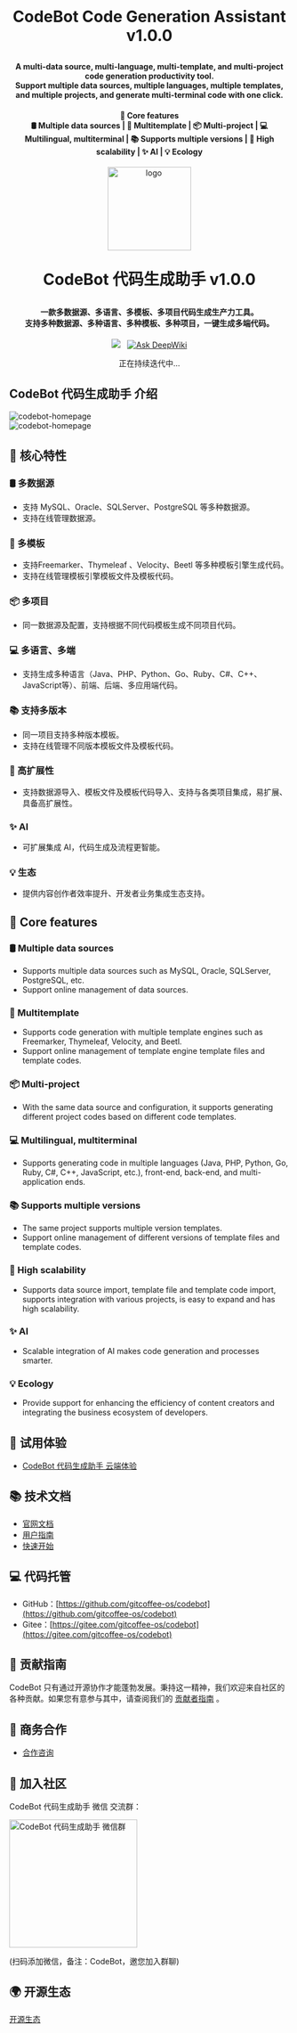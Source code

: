 <h1 align="center" style="margin: 30px 0 30px; font-weight: bold;">CodeBot Code Generation Assistant v1.0.0</h1>
<h4 align="center">
   A multi-data source, multi-language, multi-template, and multi-project code generation productivity tool. <br />Support multiple data sources, multiple languages, multiple templates, and multiple projects, and generate multi-terminal code with one click.
</h4>
<h4 align="center">
   🌟 Core features<br />🛢️ Multiple data sources | 📂 Multitemplate | 📦 Multi-project | 💻 Multilingual, multiterminal | 📚 Supports multiple versions | 🧩 High scalability | ✨ AI | 💡 Ecology
</h4>
<p align="center">
	<!-- <img alt="logo" src="https://codebot.exmay.com/docs/images/codebot_logo.svg" width="150" height="150"> -->
   <img alt="logo" src="https://cdn.exmay.com/exmay/exmay-app/static/images/codebot_logo.png" width="150" height="150">
</p>
<h1 align="center" style="margin: 30px 0 30px; font-weight: bold;">CodeBot 代码生成助手 v1.0.0</h1>
<h4 align="center">
	一款多数据源、多语言、多模板、多项目代码生成生产力工具。<br />支持多种数据源、多种语言、多种模板、多种项目，一键生成多端代码。
</h4>

<p align="center">
	<!-- <a href="https://github.com/gitcoffee-os/codebot/blob/main/LICENSE" style="display:inline-block;margin:5px;">
		<img src="https://img.shields.io/github/license/gitcoffee-os/postbot.svg?labelColor=ffeb3b&color=d81e06">
	</a>&nbsp;&nbsp;
	<a href="https://deepwiki.com/gitcoffee-os/codebot" style="display:inline-block;margin:5px;">
      <img alt="Ask DeepWiki" src="https://deepwiki.com/badge.svg">
    </a> -->
    <a href="https://github.com/gitcoffee-os/codebot/blob/main/LICENSE" style="display:inline-block;">
      <img src="https://img.shields.io/github/license/gitcoffee-os/postbot.png?labelColor=ffeb3b&color=d81e06">
   </a>&nbsp;&nbsp;
   <a href="https://deepwiki.com/gitcoffee-os/codebot" style="display:inline-block;">
      <img alt="Ask DeepWiki" src="https://deepwiki.com/badge.svg">
    </a>
</p>
<p align="center">
	正在持续迭代中...
</p>

## CodeBot 代码生成助手 介绍
<!-- ![codebot-homepage](https://codebot.exmay.com/docs/images/codebot_homepage.png)
![codebot-homepage](https://codebot.exmay.com/docs/images/codebot_homepage_dark.png) -->
<img src="https://codebot.exmay.com/docs/images/codebot_homepage.png" alt="codebot-homepage" style="max-width: 100%;" />
<br />
<img src="https://codebot.exmay.com/docs/images/codebot_homepage_dark.png" alt="codebot-homepage" style="max-width: 100%;" />


## 🌟 核心特性
### 🛢️ 多数据源
   - 支持 MySQL、Oracle、SQLServer、PostgreSQL 等多种数据源。
   - 支持在线管理数据源。
###  📂 多模板
   - 支持Freemarker、Thymeleaf 、Velocity、Beetl 等多种模板引擎生成代码。
   - 支持在线管理模板引擎模板文件及模板代码。
### 📦 多项目
   - 同一数据源及配置，支持根据不同代码模板生成不同项目代码。
### 💻 多语言、多端
   - 支持生成多种语言（Java、PHP、Python、Go、Ruby、C#、C++、JavaScript等）、前端、后端、多应用端代码。
### 📚 支持多版本
   - 同一项目支持多种版本模板。
   - 支持在线管理不同版本模板文件及模板代码。
### 🧩 高扩展性
   - 支持数据源导入、模板文件及模板代码导入、支持与各类项目集成，易扩展、具备高扩展性。
### ✨ AI
   - 可扩展集成 AI，代码生成及流程更智能。
### 💡 生态
   - 提供内容创作者效率提升、开发者业务集成生态支持。

## 🌟 Core features
### 🛢️ Multiple data sources
   - Supports multiple data sources such as MySQL, Oracle, SQLServer, PostgreSQL, etc.
   - Support online management of data sources.
###  📂 Multitemplate
   - Supports code generation with multiple template engines such as Freemarker, Thymeleaf, Velocity, and Beetl.
   - Support online management of template engine template files and template codes.
### 📦 Multi-project
   - With the same data source and configuration, it supports generating different project codes based on different code templates.
### 💻 Multilingual, multiterminal
   - Supports generating code in multiple languages (Java, PHP, Python, Go, Ruby, C#, C++, JavaScript, etc.), front-end, back-end, and multi-application ends.
### 📚 Supports multiple versions
   - The same project supports multiple version templates.
   - Support online management of different versions of template files and template codes.
### 🧩 High scalability
   - Supports data source import, template file and template code import, supports integration with various projects, is easy to expand and has high scalability.
### ✨ AI
   - Scalable integration of AI makes code generation and processes smarter.
### 💡 Ecology
   - Provide support for enhancing the efficiency of content creators and integrating the business ecosystem of developers.

## 👀 试用体验
- [CodeBot 代码生成助手 云端体验](https://codebot.cloud.exmay.com/)

## 📚 技术文档
- [官网文档](https://codebot.exmay.com/docs)
- [用户指南](https://codebot.exmay.com/docs/README)
- [快速开始](https://codebot.exmay.com/docs/quickstart)

## 💻 代码托管
- GitHub：[https://github.com/gitcoffee-os/codebot](https://github.com/gitcoffee-os/codebot)
- Gitee：[https://gitee.com/gitcoffee-os/codebot](https://gitee.com/gitcoffee-os/codebot)

## 🙌 贡献指南

CodeBot 只有通过开源协作才能蓬勃发展。秉持这一精神，我们欢迎来自社区的各种贡献。如果您有意参与其中，请查阅我们的 [贡献者指南](https://codebot.exmay.com/docs/contributing) 。

## 🤝 商务合作

- [合作咨询](https://codebot.exmay.com/docs/partner)

## 👥 加入社区
CodeBot 代码生成助手 微信 交流群：

<img src="https://codebot.exmay.com/docs/images/gitcoffee_wechat.jpg" width="230" title="CodeBot 代码生成助手 微信群" />

(扫码添加微信，备注：CodeBot，邀您加入群聊)

## 🌍 开源生态

[开源生态](https://codebot.exmay.com/docs/opensource) 
